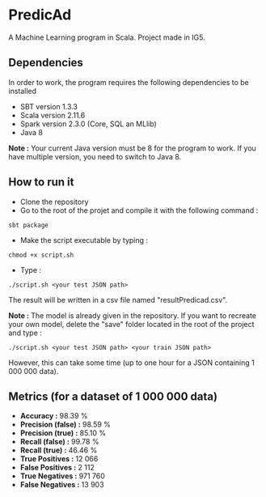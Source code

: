 # PredicAd
A Machine Learning program in Scala. Project made in IG5.
## Dependencies
In order to work, the program requires the following dependencies to be installed
* SBT version 1.3.3
* Scala version 2.11.6
* Spark version 2.3.0 (Core, SQL an MLlib)
* Java 8

**Note :** Your current Java version must be 8 for the program to work. If you have multiple version, you need to switch to Java 8.

## How to run it
* Clone the repository
* Go to the root of the projet and compile it with the following command : 
```
sbt package
```
* Make the script executable by typing : 
```
chmod +x script.sh
```
* Type : 
```
./script.sh <your test JSON path>
```

The result will be written in a csv file named "resultPredicad.csv".

**Note :** The model is already given in the repository. If you want to recreate your own model, delete the "save" folder located 
in the root of the project and type : 
```
./script.sh <your test JSON path> <your train JSON path>
```

However, this can take some time (up to one hour for a JSON containing 1 000 000 data).

## Metrics (for a dataset of 1 000 000 data)
* **Accuracy :** 98.39 %
* **Precision (false) :** 98.59 %
* **Precision (true) :** 85.10 %
* **Recall (false) :** 99.78 %
* **Recall (true) :** 46.46 %
* **True Positives :** 12 066
* **False Positives :** 2 112
* **True Negatives :** 971 760
* **False Negatives :** 13 903
